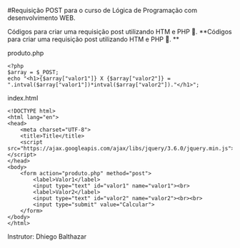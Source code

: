 #Requisição POST para o curso de Lógica de Programação com desenvolvimento WEB.

Códigos para criar uma requisição post utilizando HTM e PHP :elephant:.
**Códigos para criar uma requisição post utilizando HTM e PHP :elephant:.
**

produto.php
```
<?php
$array = $_POST;
echo "<h1>{$array["valor1"]} X {$array["valor2"]} = ".intval($array["valor1"])*intval($array["valor2"])."</h1>";
```

index.html
```
<!DOCTYPE html>
<html lang="en">
<head>
    <meta charset="UTF-8">
    <title>Title</title>
    <script src="https://ajax.googleapis.com/ajax/libs/jquery/3.6.0/jquery.min.js"></script>
</head>
<body>
    <form action="produto.php" method="post">
        <label>Valor1</label>
        <input type="text" id="valor1" name="valor1"><br>
        <label>Valor2</label>
        <input type="text" id="valor2" name="valor2"><br><br>
        <input type="submit" value="Calcular">
    </form>
</body>
</html>
```

Instrutor: Dhiego Balthazar